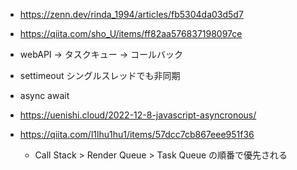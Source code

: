 - https://zenn.dev/rinda_1994/articles/fb5304da03d5d7
- https://qiita.com/sho_U/items/ff82aa576837198097ce
- webAPI -> タスクキュー -> コールバック

- settimeout シングルスレッドでも非同期
- async await 

- https://uenishi.cloud/2022-12-8-javascript-asyncronous/
- https://qiita.com/l1lhu1hu1/items/57dcc7cb867eee951f36
  - Call Stack > Render Queue > Task Queue の順番で優先される
